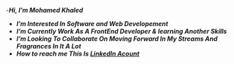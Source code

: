 -***Hi, I’m Mohamed Khaled***
- ***I’m Interested In Software and Web Developement***
- ***I’m Currently Work As A FrontEnd Developer & learning Another Skills***
- ***I’m Looking To Collaborate On Moving Forward In My Streams And Fragrances In It A Lot*** 
- ***How to reach me This Is [LinkedIn Acount](linkedin.com/in/mohamed-khaled-364393217)***

<!---
mohamed-khaled11/mohamed-khaled11 is a ✨ special ✨ repository because its `README.md` (this file) appears on your GitHub profile.
You can click the Preview link to take a look at your changes.
--->
